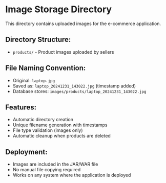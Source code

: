 # Image Storage Directory

This directory contains uploaded images for the e-commerce application.

## Directory Structure:
- `products/` - Product images uploaded by sellers

## File Naming Convention:
- Original: `laptop.jpg`
- Saved as: `laptop_20241231_143022.jpg` (timestamp added)
- Database stores: `images/products/laptop_20241231_143022.jpg`

## Features:
- Automatic directory creation
- Unique filename generation with timestamps
- File type validation (images only)
- Automatic cleanup when products are deleted

## Deployment:
- Images are included in the JAR/WAR file
- No manual file copying required
- Works on any system where the application is deployed 